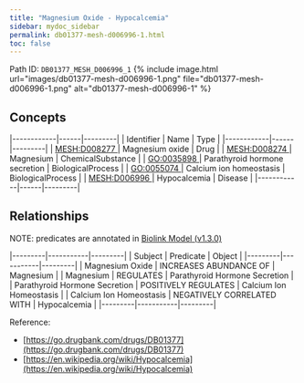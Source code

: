 ```yaml
---
title: "Magnesium Oxide - Hypocalcemia"
sidebar: mydoc_sidebar
permalink: db01377-mesh-d006996-1.html
toc: false 
---
```



Path ID: `DB01377_MESH_D006996_1`
{% include image.html url="images/db01377-mesh-d006996-1.png" file="db01377-mesh-d006996-1.png" alt="db01377-mesh-d006996-1" %}

## Concepts

|------------|------|---------|
| Identifier | Name | Type    |
|------------|------|---------|
| <a href="https://identifiers.org/MESH:D008277">MESH:D008277 </a> | Magnesium oxide | Drug |
| <a href="https://identifiers.org/MESH:D008274">MESH:D008274 </a> | Magnesium | ChemicalSubstance |
| <a href="https://identifiers.org/GO:0035898">GO:0035898 </a> | Parathyroid hormone secretion | BiologicalProcess |
| <a href="https://identifiers.org/GO:0055074">GO:0055074 </a> | Calcium ion homeostasis | BiologicalProcess |
| <a href="https://identifiers.org/MESH:D006996">MESH:D006996 </a> | Hypocalcemia | Disease |
|------------|------|---------|

## Relationships


NOTE: predicates are annotated in <a href="https://github.com/biolink/biolink-model/releases/tag/v1.3.0">Biolink Model (v1.3.0)</a>

|---------|-----------|---------|
| Subject | Predicate | Object  |
|---------|-----------|---------|
| Magnesium Oxide | INCREASES ABUNDANCE OF | Magnesium |
| Magnesium | REGULATES | Parathyroid Hormone Secretion |
| Parathyroid Hormone Secretion | POSITIVELY REGULATES | Calcium Ion Homeostasis |
| Calcium Ion Homeostasis | NEGATIVELY CORRELATED WITH | Hypocalcemia |
|---------|-----------|---------|

Reference: 
  - [https://go.drugbank.com/drugs/DB01377](https://go.drugbank.com/drugs/DB01377)
  - [https://en.wikipedia.org/wiki/Hypocalcemia](https://en.wikipedia.org/wiki/Hypocalcemia)
